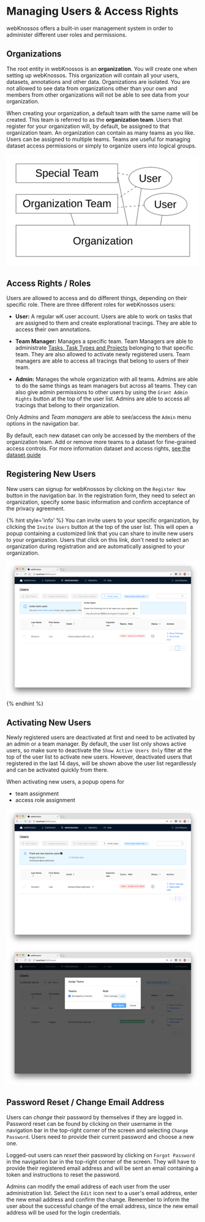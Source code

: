 # Managing Users & Access Rights

webKnossos offers a built-in user management system in order to administer different user roles and permissions.


## Organizations

The root entity in webKnossos is an **organization**.
You will create one when setting up webKnossos.
This organization will contain all your users, datasets, annotations and other data.
Organizations are isolated.
You are not allowed to see data from organizations other than your own and members from other organizations will not be able to see data from your organization.

When creating your organization, a default team with the same name will be created.
This team is referred to as the **organization team**.
Users that register for your organization will, by default, be assigned to that organization team.
An organization can contain as many teams as you like. 
Users can be assigned to multiple teams.
Teams are useful for managing dataset access permissions or simply to organize users into logical groups.

![All users, annotations, and datasets belong to an organization. By default, all users are assigned to the organization team. Further teams can be created for fine-grained access permissions.](images/teams.png)


## Access Rights / Roles

Users are allowed to access and do different things, depending on their specific role.
There are three different roles for webKnossos users:

  - __User:__ A regular wK user account. Users are able to work on tasks that are assigned to them and create explorational tracings. They are able to access their own annotations.

  - __Team Manager:__ Manages a specific team. Team Managers are able to administrate [Tasks, Task Types and Projects](./tasks.md) belonging to that specific team. They are also allowed to activate newly registered users. Team managers are able to access all tracings that belong to users of their team.

  - __Admin:__ Manages the whole organization with all teams. Admins are able to do the same things as team managers but across all teams. They can also give admin permissions to other users by using the `Grant Admin Rights` button at the top of the user list. Admins are able to access all tracings that belong to their organization.

Only *Admins* and *Team managers* are able to see/access the `Admin` menu options in the navigation bar.

By default, each new dataset can only be accessed by the members of the organization team. Add or remove more teams to a dataset for fine-grained access controls. For more information dataset and access rights, [see the dataset guide](./sharing.md#general)

## Registering New Users

New users can signup for webKnossos by clicking on the `Register Now` button in the navigation bar.
In the registration form, they need to select an organization, specify some basic information and confirm acceptance of the privacy agreement.

{% hint style='info' %}
You can invite users to your specific organization, by clicking the `Invite Users` button at the top of the user list. This will open a popup containing a customized link that you can share to invite new users to your organization.
Users that click on this link, don't need to select an organization during registration and are automatically assigned to your organization.

![Send an invite link to new users](./images/users_invite.png)
{% endhint %}


## Activating New Users

Newly registered users are deactivated at first and need to be activated by an admin or a team manager.
By default, the user list only shows active users, so make sure to deactivate the `Show Active Users Only` filter at the top of the user list to activate new users.
However, deactivated users that registered in the last 14 days, will be shown above the user list regardlessly and can be activated quickly from there.

When activating new users, a popup opens for
  - team assignment
  - access role assignment

![Activate new users](./images/users_activate1.png)
![Assign roles to new users](./images/users_activate2.png)

## Password Reset / Change Email Address

Users can _change_ their password by themselves if they are logged in. Password reset can be found by clicking on their username in the navigation bar in the top-right corner of the screen and selecting `Change Password`. Users need to provide their current password and choose a new one.

Logged-out users can _reset_ their password by clicking on `Forgot Password` in the navigation bar in the top-right corner of the screen. They will have to provide their registered email address and will be sent an email containing a token and instructions to reset the password.

Admins can modify the email address of each user from the user administration list. Select the `Edit` icon next to a user's email address, enter the new email address and confirm the change. Remember to inform the user about the successful change of the email address, since the new email address will be used for the login credentials.
